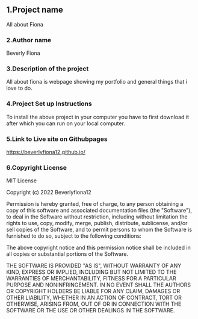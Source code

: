 <h2>1.Project name</h2>
<p>All about Fiona</p>
 

<h3>2.Author name</h3>
<p>Beverly Fiona</p>

<h3>3.Description of the project</h3>
<p>All about fiona is webpage showing my portfolio and general things that i love to do.</p>

### 4.Project Set up Instructions
<p>To install the above project in your computer
  you have to first download it after which you can 
  run on your local computer.
</p>

### 5.Link to Live site on Githubpages
https://beverlyfiona12.github.io/


### 6.Copyright License
MIT License

Copyright (c) 2022 Beverlyfiona12

Permission is hereby granted, free of charge, to any person obtaining a copy
of this software and associated documentation files (the "Software"), to deal
in the Software without restriction, including without limitation the rights
to use, copy, modify, merge, publish, distribute, sublicense, and/or sell
copies of the Software, and to permit persons to whom the Software is
furnished to do so, subject to the following conditions:

The above copyright notice and this permission notice shall be included in all
copies or substantial portions of the Software.

THE SOFTWARE IS PROVIDED "AS IS", WITHOUT WARRANTY OF ANY KIND, EXPRESS OR
IMPLIED, INCLUDING BUT NOT LIMITED TO THE WARRANTIES OF MERCHANTABILITY,
FITNESS FOR A PARTICULAR PURPOSE AND NONINFRINGEMENT. IN NO EVENT SHALL THE
AUTHORS OR COPYRIGHT HOLDERS BE LIABLE FOR ANY CLAIM, DAMAGES OR OTHER
LIABILITY, WHETHER IN AN ACTION OF CONTRACT, TORT OR OTHERWISE, ARISING FROM,
OUT OF OR IN CONNECTION WITH THE SOFTWARE OR THE USE OR OTHER DEALINGS IN THE
SOFTWARE.







